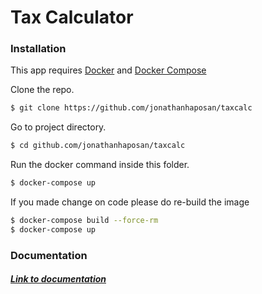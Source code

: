 # Tax Calculator

### Installation

This app requires [Docker](https://www.docker.com/products/docker-engine) and [Docker Compose](https://docs.docker.com/compose/install/)

Clone the repo.
```sh
$ git clone https://github.com/jonathanhaposan/taxcalc
```

Go to project directory.
```sh
$ cd github.com/jonathanhaposan/taxcalc
```

Run the docker command inside this folder.
```sh
$ docker-compose up
```

If you made change on code please do re-build the image
```sh
$ docker-compose build --force-rm 
$ docker-compose up
```

### Documentation

##### [Link to documentation](https://github.com/jonathanhaposan/taxcalc/docs)